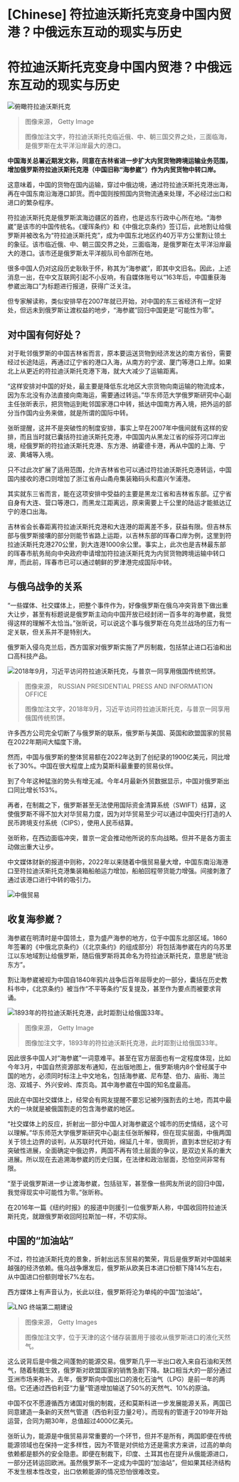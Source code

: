 # [Chinese] 符拉迪沃斯托克变身中国内贸港？中俄远东互动的现实与历史

#  符拉迪沃斯托克变身中国内贸港？中俄远东互动的现实与历史


![俯瞰符拉迪沃斯托克](_129843989_whatsubject.jpg)

> 图像来源，  Getty Image
>
> 图像加注文字，符拉迪沃斯托克临近俄、中、朝三国交界之处，三面临海，是俄罗斯在太平洋沿岸最大的港口。

**中国海关总署近期发文称，同意在吉林省进一步扩大内贸货物跨境运输业务范围，增加俄罗斯符拉迪沃斯托克港（中国旧称“海参崴”）作为内贸货物中转口岸。**

这意味着，中国的货物在国内运输，穿过中俄边境，通过符拉迪沃斯托克港出海，再在中国东南沿海港口卸货。而中国则按照国内货物流通来处理，不必经过出口和进口的繁杂程序。

符拉迪沃斯托克是俄罗斯滨海边疆区的首府，也是远东行政中心所在地。“海参崴”是该市的中国传统名。《瑷珲条约》和《中俄北京条约》签订后，此地割让给俄罗斯并被改名为“符拉迪沃斯托克”，成为中国东北地区约40万平方公里割让领土的象征。该市临近俄、中、朝三国交界之处，三面临海，是俄罗斯在太平洋沿岸最大的港口。该市还是俄罗斯太平洋舰队司令部所在地。

很多中国人仍对这段历史耿耿于怀，称其为“海参崴”，即其中文旧名。因此，上述消息一出，在中文互联网引起不小反响，有自媒体账号以“163年后，中国重获海参崴出海口”为标题进行报道，获得广泛关注。

但专家解读称，类似安排早在2007年就已开始，对中国的东三省经济有一定好处，但远未到俄罗斯让渡权益的地步，“海参崴”回归中国更是“可能性为零”。

##  对中国有何好处？

对于毗邻俄罗斯的中国吉林省而言，原本要运送货物到经济发达的南方省份，需要经过长途陆运，再通过辽宁省的港口入海，从南方的宁波、厦门等港口上岸。如果北上从更近的符拉迪沃斯托克港下海，就大大减少了运输距离。

“这样安排对中国的好处，最主要是降低东北地区大宗货物向南运输的物流成本，因为东北没有办法直接向南海运，需要通过转运。”华东师范大学俄罗斯研究中心副主任张昕表示，把货物运到毗邻国家港口中转，抵达中国南方再入境，把外运的部分当作国内业务来做，就是所谓的国际中转。

张昕提醒，这并不是突破性的制度安排，事实上早在2007年中俄间就有这样的安排，而且当时就已囊括符拉迪沃斯托克港，中国国内从黑龙江省的绥芬河口岸出境，经俄罗斯的符拉迪沃斯托克港、东方港、纳霍德卡港，再从中国的上海、宁波、黄埔等入境。

只不过此次扩展了适用范围，允许吉林省也可以通过符拉迪沃斯托克港转运，中国国内接收的港口则增加了浙江省舟山甬舟集装箱码头和嘉兴乍浦港。

其实就东三省而言，能在这项安排中受益的主要是黑龙江省和吉林省东部。辽宁省自身有大连、营口等港口，而黑龙江距离远，原来需要上千公里的陆运才能抵达辽宁的港口出海。

吉林省会长春距离符拉迪沃斯托克港和大连港的距离差不多，获益有限。但吉林东部与俄罗斯接壤的部分则能节省路上运距，以吉林东部的珲春口岸为例，这里到符拉迪沃斯托克港270公里，到大连港1000余公里。事实上，此次也是吉林最东部的珲春市航务局向中央政府申请增加符拉迪沃斯托克为内贸货物跨境运输中转口岸，而此前，珲春市已可以通过朝鲜的罗津港完成国际中转。

##  与俄乌战争的关系

“一些媒体、社交媒体上，把整个事件作为，好像俄罗斯在俄乌冲突背景下做出重大让步，甚至有标题说是俄罗斯主动向中国开放已经封闭一百多年的海参崴，我觉得这样的理解不太恰当。”张昕说，可以说这个事与俄罗斯在乌克兰战场的压力有一定关联，但关系并不是特别大。

俄罗斯入侵乌克兰后，西方国家对俄罗斯实施了严厉制裁，包括禁止进口石油和出口高科技产品。

![2018年9月，习近平访问符拉迪沃斯托克，与普京一同享用俄国传统煎饼。](_129843990_whatsubject.jpg)

> 图像来源，  RUSSIAN PRESIDENTIAL PRESS AND INFORMATION OFFICE
>
> 图像加注文字，2018年9月，习近平访问符拉迪沃斯托克，与普京一同享用俄国传统煎饼。

许多西方公司完全切断了与俄罗斯的联系，俄罗斯与美国、英国和欧盟国家的贸易在2022年期间大幅度下滑。

然而，中国与俄罗斯的整体贸易额在2022年达到了创纪录的1900亿美元，同比增长了30%。中国在很大程度上成为莫斯科最重要的贸易伙伴。

到了今年这种猛涨的势头有增无减。今年4月最新外贸数据显示，中国对俄罗斯出口同比增长153%。

再者，在制裁之下，俄罗斯甚至无法使用国际资金清算系统（SWIFT）结算，这使俄罗斯不得不加大对华贸易力度，因为对华贸易至少可以通过中国央行打造的人民币跨境支付系统（CIPS），使用人民币结算。

张昕称，在西边面临冲突，普京一定会推动他所说的东向战略。但并不是各方面主动做出重大让步。

中文媒体财新的报道中则称，2022年以来随着中俄贸易量大增，中国东南沿海港口至符拉迪沃斯托克港集装箱船舶运力增加，船舶回程带货能力增强。间接刺激了通过该港口进行中转的吸引力。

![中俄贸易](_128699756_18a7ae58-dcd9-4b65-ac06-ad9065138c5e.png)

##  收复海参崴？

海参崴在明清时是中国领土，意为盛产海参的地方，位于中国东北部区域。1860年签署的《中俄北京条约》（《北京条约》的组成部分）将包括海参崴在内的乌苏里江以东地域割让给俄罗斯，随后俄罗斯将其命名为符拉迪沃斯托克，意思是“统治东方”。

割让海参崴被视为中国自1840年鸦片战争后百年屈辱史的一部分，囊括在历史教科书中，《北京条约》被当作“不平等条约”反复提及，甚至作为要点而被要求背诵。

![1893年的符拉迪沃斯托克港，此时距割让给俄国33年。](_129843991_whatsubject.jpg)

> 图像来源，  Getty Image
>
> 图像加注文字，1893年的符拉迪沃斯托克港，此时距割让给俄国33年。

因此很多中国人对“海参崴”一词意难平。甚至在官方层面也有一定程度体现，比如今年3月，中国自然资源部发布通知，在出版地图上，俄罗斯境内8个曾经属于中国的地方，必须同时标注上中文地名，包括海参崴、尼布楚、伯力、庙街、海兰泡、双城子、外兴安岭、库页岛。其中海参崴在中国的知名度最高。

因此在中国社交媒体上，经常会有网友提醒不要忘记被列强割去的土地，而其中最大的一块就是被俄国割走的包含海参崴的地区。

“社交媒体上的反应，折射出一部分中国人对海参崴这个城市的历史情结，这个可以理解。”华东师范大学俄罗斯研究中心副主任张昕解释，但在现实层面，中俄两国关于领土边界的谈判，从苏联时代开始，绵延几十年，很周折，直到本世纪初才有突破性进展，全面确定中俄边界，两国不再有领土层面的争议，是双边关系的重大进展。所以现在去追溯海参崴的历史归属，在法律和政治层面，恐怕空间非常有限。

“至于说俄罗斯进一步让渡海参崴，包括驻军，甚至像一些网友所说的回归中国，我觉得现实中可能性为零。”张昕称。

在2016年一篇《纽约时报》的报道中则援引一位俄罗斯人称，中国收回符拉迪沃斯托克，就跟俄罗斯收回阿拉斯加一样，不切实际。


##  中国的“加油站”

不过，符拉迪沃斯托克的景象，折射出远东贸易的繁荣，背后是俄罗斯对中国越来越强的经济依赖。俄乌战争爆发后，俄罗斯从欧美日本进口份额下降14%左右，从中国进口份额则增长7%左右。

西方媒体上有声音认为，长此以往，俄罗斯将沦为单纯的中国“加油站”。

![LNG 终端第二期建设](_123493453_tianjin_lng_gettyimages-1340855846.jpg)

> 图像来源，  Getty Images
>
> 图像加注文字，位于天津的这个储存装置用于接收从俄罗斯进口的液化天然气。

这么说背后是中俄之间蓬勃的能源交易。俄罗斯几乎一半出口收入来自石油和天然气，随着制裁生效，俄罗斯对欧盟国家的销售急剧下降。缺口相当大的一部分通过亚洲市场来弥补。去年，俄罗斯向中国出口的液化石油气（LPG）是前一年的两倍。它还通过西伯利亚“力量”管道增加输送了50%的天然气、10%的原油。

中国不仅不愿遵循西方诸国对俄的制裁，还和莫斯科进一步发展能源关系，两国已同意建造一条新的天然气管道（西伯利亚力量2号）。而现有的管道于2019年开始运营，合同为期30年，总值超过4000亿美元。

张昕认为，能源是中俄贸易非常重要的一个环节，但并不是所有，两国即便在传统能源领域也在保持一定多样性，因为不管是对供给方还是需求方来讲，过高的单向依赖都是额外的安全隐患。即便在制裁下，印度、土耳其也在提升从俄能源进口，一部分还转运回欧洲。虽然俄罗斯不一定成为中国的“加油站”，但如果其经济结构不发生根本性改变，出口依赖能源的情况恐怕很难改变。


